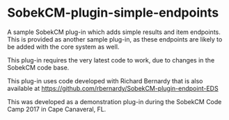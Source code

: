 # SobekCM-plugin-simple-endpoints
A sample SobekCM plug-in which adds simple results and item endpoints.  This is provided as another sample plug-in, as these endpoints are likely to be added with the core system as well.

This plug-in requires the very latest code to work, due to changes in the SobekCM code base.

This plug-in uses code developed with Richard Bernardy that is also available at https://github.com/rbernardy/SobekCM-plugin-endpoint-EDS

This was developed as a demonstration plug-in during the SobekCM Code Camp 2017 in Cape Canaveral, FL.
